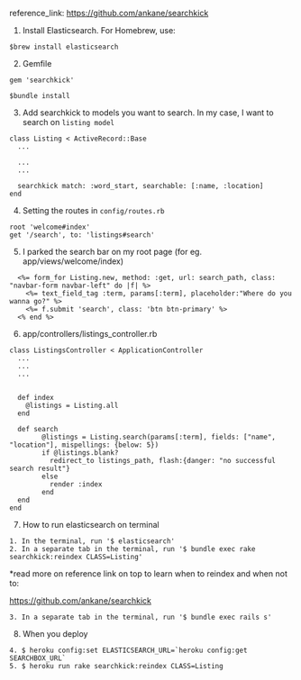 reference_link: https://github.com/ankane/searchkick


1) Install Elasticsearch. For Homebrew, use:

```$brew install elasticsearch```


2) Gemfile

```
gem 'searchkick'

$bundle install

```

3) Add searchkick to models you want to search.
In my case, I want to search on `listing model`
```
class Listing < ActiveRecord::Base
  ...

  ...
  ...

  searchkick match: :word_start, searchable: [:name, :location]
end
```

4) Setting the routes in `config/routes.rb`

```
root 'welcome#index'
get '/search', to: 'listings#search'
```



5) I parked the search bar on my root page (for eg. app/views/welcome/index)
```
  <%= form_for Listing.new, method: :get, url: search_path, class: "navbar-form navbar-left" do |f| %>
    <%= text_field_tag :term, params[:term], placeholder:"Where do you wanna go?" %>
    <%= f.submit 'search', class: 'btn btn-primary' %>
  <% end %>
```

6) app/controllers/listings_controller.rb
```
class ListingsController < ApplicationController
  ...
  ...
  ...


  def index
    @listings = Listing.all
  end

  def search
        @listings = Listing.search(params[:term], fields: ["name", "location"], mispellings: {below: 5})
        if @listings.blank?
          redirect_to listings_path, flash:{danger: "no successful search result"}
        else
          render :index
        end
  end
end
```



7) How to run elasticsearch on terminal
```
1. In the terminal, run '$ elasticsearch'
2. In a separate tab in the terminal, run '$ bundle exec rake searchkick:reindex CLASS=Listing'
```
*read more on reference link on top to learn when to reindex and when not to:

https://github.com/ankane/searchkick

```
3. In a separate tab in the terminal, run '$ bundle exec rails s'
```

8) When you deploy
```
4. $ heroku config:set ELASTICSEARCH_URL=`heroku config:get SEARCHBOX_URL`
5. $ heroku run rake searchkick:reindex CLASS=Listing

```
